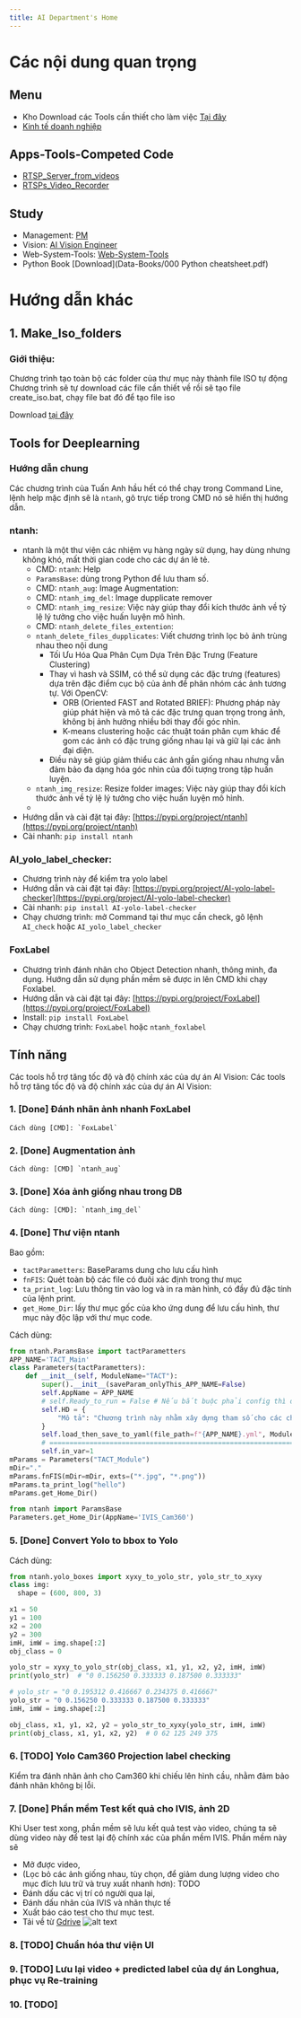 ```yaml
---
title: AI Department's Home
---
```


# Các nội dung quan trọng

## Menu
- Kho Download các Tools cần thiết cho làm việc [Tại đây](https://github.com/ntanhfai/ntanhfai.github.io/releases)
- [Kinh tế doanh nghiệp](Doanh_nghiep/Khai_niem_lien_quan_den_tien.md)

## Apps-Tools-Competed Code
- [RTSP_Server_from_videos](https://ntanhfai.github.io/RTSP_Server_from_videos/)
- [RTSPs_Video_Recorder](https://ntanhfai.github.io/RTSPs_Video_Recorder/)

## Study
- Management: [PM](https://ntanhfai.github.io/Management/)
- Vision: [AI Vision Engineer](https://ntanhfai.github.io/Vision/)
- Web-System-Tools: [Web-System-Tools](https://ntanhfai.github.io/Web-System-Tools/)
- Python Book [Download](Data-Books/000 Python cheatsheet.pdf)


# Hướng dẫn khác

## 1. Make_Iso_folders

### Giới thiệu:

Chương trình tạo toàn bộ các folder của thư mục này thành file ISO tự động Chương trình sẽ tự download các file cần thiết về rồi sẽ tạo file create_iso.bat, chạy file bat đó để tạo file iso

Download [tại đây](https://github.com/ntanhfai/Make_Iso_folders/releases)

## Tools for Deeplearning

### Hướng dẫn chung

Các chương trình của Tuấn Anh hầu hết có thể chạy trong Command Line, lệnh help mặc định sẽ là `ntanh`, gõ trực tiếp trong CMD nó sẽ hiển thị hướng dẫn.

### ntanh:
  - ntanh là một thư viện các nhiệm vụ hàng ngày sử dụng, hay dùng nhưng không khó, mất thời gian code cho các dự án lẻ tẻ.
    - CMD: `ntanh`: Help
    - `ParamsBase`: dùng trong Python để lưu tham số.
    - CMD: `ntanh_aug`: Image Augmentation: 
    - CMD: `ntanh_img_del`: Image dupplicate remover
    - CMD: `ntanh_img_resize`: Việc này giúp thay đổi kích thước ảnh về tỷ lệ lý tưởng cho việc huấn luyện mô hình.
    - CMD: `ntanh_delete_files_extention`:
    - `ntanh_delete_files_dupplicates`: Viết chương trình lọc bỏ ảnh trùng nhau theo nội dung
        - Tối Ưu Hóa Qua Phân Cụm Dựa Trên Đặc Trưng (Feature Clustering)
        - Thay vì hash và SSIM, có thể sử dụng các đặc trưng (features) dựa trên đặc điểm cục bộ của ảnh để phân nhóm các ảnh tương tự. Với OpenCV:
            - ORB (Oriented FAST and Rotated BRIEF): Phương pháp này giúp phát hiện và mô tả các đặc trưng quan trọng trong ảnh, không bị ảnh hưởng nhiều bởi thay đổi góc nhìn.
            - K-means clustering hoặc các thuật toán phân cụm khác để gom các ảnh có đặc trưng giống nhau lại và giữ lại các ảnh đại diện.
        - Điều này sẽ giúp giảm thiểu các ảnh gần giống nhau nhưng vẫn đảm bảo đa dạng hóa góc nhìn của đối tượng trong tập huấn luyện.
    - `ntanh_img_resize`: Resize folder images: Việc này giúp thay đổi kích thước ảnh về tỷ lệ lý tưởng cho việc huấn luyện mô hình.
    - 
  - Hướng dẫn và cài đặt tại đây: [https://pypi.org/project/ntanh](https://pypi.org/project/ntanh)
  - Cài nhanh: `pip install ntanh`

### AI_yolo_label_checker:
  - Chương trình này để kiểm tra yolo label
  - Hướng dẫn và cài đặt tại đây: [https://pypi.org/project/AI-yolo-label-checker](https://pypi.org/project/AI-yolo-label-checker)
  - Cài nhanh: `pip install AI-yolo-label-checker`
  - Chạy chương trình: mở Command tại thư mục cần check, gõ lệnh `AI_check` hoặc `AI_yolo_label_checker`
  
### FoxLabel
  - Chương trình đánh nhãn cho Object Detection nhanh, thông minh, đa dụng. Hướng dẫn sử dụng phần mềm sẽ được in lên CMD khi chạy Foxlabel.
  - Hướng dẫn và cài đặt tại đây: [https://pypi.org/project/FoxLabel](https://pypi.org/project/FoxLabel)
  - Install:  `pip install FoxLabel`
  - Chạy chương trình: `FoxLabel` hoặc `ntanh_foxlabel`

## Tính năng
Các tools hỗ trợ tăng tốc độ và độ chính xác của dự án AI Vision: Các tools hỗ trợ tăng tốc độ và độ chính xác của dự án AI Vision:

### 1. [Done] Đánh nhãn ảnh nhanh FoxLabel

    Cách dùng [CMD]: `FoxLabel`

### 2. [Done] Augmentation ảnh

    Cách dùng: [CMD] `ntanh_aug`

### 3. [Done] Xóa ảnh giống nhau trong DB

    Cách dùng: [CMD]: `ntanh_img_del`

### 4. [Done] Thư viện ntanh

Bao gồm: 
- `tactParametters`: BaseParams dung cho lưu cấu hình
- `fnFIS`: Quét toàn bộ các file có đuôi xác định trong thư mục
- `ta_print_log`: Lưu thông tin vào log và in ra màn hình, có đầy đủ đặc tính của lệnh print.
- `get_Home_Dir`: lấy thư mục gốc của kho ứng dung để lưu cấu hình, thư mục này độc lập với thư mục code.

Cách dùng:
  
```python
from ntanh.ParamsBase import tactParametters
APP_NAME='TACT_Main'
class Parameters(tactParametters):
    def __init__(self, ModuleName="TACT"):
        super().__init__(saveParam_onlyThis_APP_NAME=False)
        self.AppName = APP_NAME
        # self.Ready_to_run = False # Nếu bắt buộc phải config thì đặt cái này = False, khi nào user chỉnh sang True thì mới cho chạy
        self.HD = {
            "Mô tả": "Chương trình này nhằm xây dựng tham số cho các chương trình khác",            
        }         
        self.load_then_save_to_yaml(file_path=f"{APP_NAME}.yml", ModuleName=ModuleName)
        # ===================================================================================================
        self.in_var=1
mParams = Parameters("TACT_Module")
mDir="."
mParams.fnFIS(mDir=mDir, exts=("*.jpg", "*.png"))
mParams.ta_print_log("hello")
mParams.get_Home_Dir()

from ntanh import ParamsBase
Parameters.get_Home_Dir(AppName='IVIS_Cam360')
```

### 5. [Done] Convert Yolo to bbox to Yolo

Cách dùng: 
  
```Python
from ntanh.yolo_boxes import xyxy_to_yolo_str, yolo_str_to_xyxy
class img:
  shape = (600, 800, 3)

x1 = 50
y1 = 100
x2 = 200
y2 = 300
imH, imW = img.shape[:2]
obj_class = 0

yolo_str = xyxy_to_yolo_str(obj_class, x1, y1, x2, y2, imH, imW)
print(yolo_str)  # "0 0.156250 0.333333 0.187500 0.333333"

# yolo_str = "0 0.195312 0.416667 0.234375 0.416667"
yolo_str = "0 0.156250 0.333333 0.187500 0.333333"
imH, imW = img.shape[:2]

obj_class, x1, y1, x2, y2 = yolo_str_to_xyxy(yolo_str, imH, imW)
print(obj_class, x1, y1, x2, y2)  # 0 62 125 249 375

```

### 6. [TODO] Yolo Cam360 Projection label checking

Kiểm tra đánh nhãn ảnh cho Cam360 khi chiếu lên hình cầu, nhằm đảm bảo đánh nhãn không bị lỗi.

### 7. [Done] Phần mềm Test kết quả cho IVIS, ảnh 2D

Khi User test xong, phần mềm sẽ lưu kết quả test vào video, chúng ta sẽ dùng video này để test lại độ chính xác của phần mềm IVIS.
Phần mềm này sẽ 
- Mở được video, 
- (Lọc bỏ các ảnh giống nhau, tùy chọn, để giảm dung lượng video cho mục đích lưu trữ và truy xuất nhanh hơn): TODO
- Đánh dấu các vị trí có người qua lại, 
- Đánh dấu nhãn của IVIS và nhãn thực tế
- Xuất báo cáo test cho thư mục test.
- Tải về từ [Gdrive](https://drive.google.com/drive/folders/18OAGVkjDYoRwkxnuOa4_vKVmho1nUsif?usp=drive_link)
![alt text](images/image2.png)

### 8. [TODO] Chuẩn hóa thư viện UI

### 9. [TODO] Lưu lại video + predicted label của dự án Longhua, phục vụ Re-training

### 10. [TODO]












